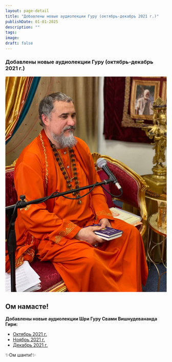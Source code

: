 ```yaml
---
layout: page-detail
title: "Добавлены новые аудиолекции Гуру (октябрь-декабрь 2021 г.)"
publishDate: 01-01-2025
description: ""
tags:
image:
draft: false
---
```


### Добавлены новые аудиолекции Гуру (октябрь-декабрь 2021 г.)

![Шри Гуру Свами Вишнудевананда Гири](/upload/medialibrary/7bf/7bffb85be0d7084e58d8ba848d8a84d8.jpg "Шри Гуру Свами Вишнудевананда Гири") 

  
## **Ом намасте!** 

**Добавлены новые аудиолекции Шри Гуру Свами Вишнудевананда Гири:** 

* [Октябрь 2021 г.](https://www.advayta.org/audiogallery/audiolektsii/?audioFilter%5Fpf%5BYEAR%5D%5BLEFT%5D=2021&audioFilter%5Fpf%5BYEAR%5D%5BRIGHT%5D=2021&audioFilter%5Fpf%5BDAY%5D%5BLEFT%5D=1&audioFilter%5Fpf%5BDAY%5D%5BRIGHT%5D=31&audioFilter%5Fpf%5BMONTH%5D%5BLEFT%5D=10&audioFilter%5Fpf%5BMONTH%5D%5BRIGHT%5D=10&filterAudio=%D0%A4%D0%B8%D0%BB%D1%8C%D1%82%D1%80&set%5Ffilter=Y)
* [Ноябрь 2021 г.](https://www.advayta.org/audiogallery/audiolektsii/?audioFilter%5Fpf%5BYEAR%5D%5BLEFT%5D=2021&audioFilter%5Fpf%5BYEAR%5D%5BRIGHT%5D=2021&audioFilter%5Fpf%5BDAY%5D%5BLEFT%5D=1&audioFilter%5Fpf%5BDAY%5D%5BRIGHT%5D=31&audioFilter%5Fpf%5BMONTH%5D%5BLEFT%5D=11&audioFilter%5Fpf%5BMONTH%5D%5BRIGHT%5D=11&filterAudio=%D0%A4%D0%B8%D0%BB%D1%8C%D1%82%D1%80&set%5Ffilter=Y)
* [Декабрь 2021 г.](https://www.advayta.org/audiogallery/audiolektsii/?audioFilter%5Fpf%5BYEAR%5D%5BLEFT%5D=2021&audioFilter%5Fpf%5BYEAR%5D%5BRIGHT%5D=2021&audioFilter%5Fpf%5BDAY%5D%5BLEFT%5D=1&audioFilter%5Fpf%5BDAY%5D%5BRIGHT%5D=31&audioFilter%5Fpf%5BMONTH%5D%5BLEFT%5D=12&audioFilter%5Fpf%5BMONTH%5D%5BRIGHT%5D=12&filterAudio=%D0%A4%D0%B8%D0%BB%D1%8C%D1%82%D1%80&set%5Ffilter=Y)
  
  
 ✨Ом шанти!✨
  
  
